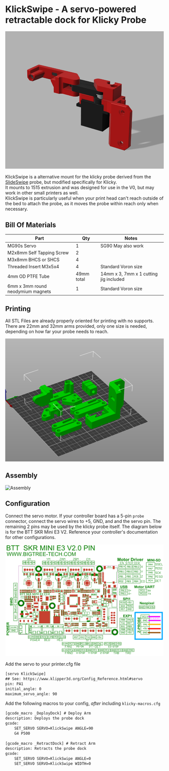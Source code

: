 # KlickSwipe - A servo-powered retractable dock for Klicky Probe

![KlickSwipe](./images/klickswipe_render.png)

KlickSwipe is a alternative mount for the klicky probe derived from the [SlideSwipe](https://github.com/chestwood96/SlideSwipe/) probe, but modified specifically for Klicky.  
It mounts to 1515 extrusion and was designed for use in the V0, but may work in other small printers as well.  
KlickSwipe is particularly useful when your print head can't reach outside of the bed to attach the probe, as it moves the probe within reach only when necessary.




## Bill Of Materials

| Part                              | Qty         | Notes                                   |
| --------------------------------- | ----------- | --------------------------------------- |
| MG90s Servo                       | 1           | SG90 May also work                      |
| M2x8mm Self Tapping Screw         | 2           |                                         | 
| M3x8mm BHCS or SHCS               | 4           |                                         |
| Threaded Insert M3x5x4            | 4           | Standard Voron size                     |
| 4mm OD PTFE Tube                  | 49mm total  | 14mm x 3, 7mm x 1  cutting jig included |
| 6mm x 3mm round neodymium magnets | 1           | Standard Voron size                     |


## Printing

All STL Files are already properly oriented for printing with no supports.  
There are 22mm and 32mm arms provided, only one size is needed, depending on how far your probe needs to reach.

![STL Orientation](./images/STL.png)


## Assembly
![Assembly](./images/assembly.gif)


## Configuration
Connect the servo motor.  If your controller board has a 5-pin `probe` connector, connect the servo wires to +5, GND, and and the servo pin.  The remaining 2 pins may be used by the klicky probe itself.
The diagram below is for the BTT SKR Mini E3 V2.  Reference your controller's documentation for other configurations.

![Wiring](./images/skr_mini_e3_v2_wiring.png)



Add the servo to your printer.cfg file 

```
[servo KlickSwipe]
## See: https://www.klipper3d.org/Config_Reference.html#servo
pin: PA1
initial_angle: 0
maximum_servo_angle: 90

```


Add the following macros to your config, *after* including `klicky-macros.cfg`

```
[gcode_macro _DeployDock] # Deploy Arm
description: Deploys the probe dock
gcode:
    SET_SERVO SERVO=KlickSwipe ANGLE=90
    G4 P500

[gcode_macro _RetractDock] # Retract Arm
description: Retracts the probe dock
gcode:
    SET_SERVO SERVO=KlickSwipe ANGLE=0
    SET_SERVO SERVO=KlickSwipe WIDTH=0

```
